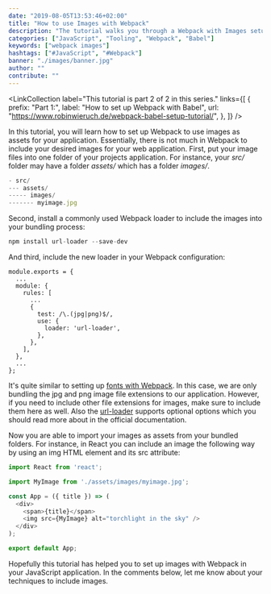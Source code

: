 ```yaml
---
date: "2019-08-05T13:53:46+02:00"
title: "How to use Images with Webpack"
description: "The tutorial walks you through a Webpack with Images setup to load an image as local asset to your JavaScript applications ..."
categories: ["JavaScript", "Tooling", "Webpack", "Babel"]
keywords: ["webpack images"]
hashtags: ["#JavaScript", "#Webpack"]
banner: "./images/banner.jpg"
author: ""
contribute: ""
---
```


<Sponsorship />

<LinkCollection
  label="This tutorial is part 2 of 2 in this series."
  links={[
    {
      prefix: "Part 1:",
      label: "How to set up Webpack with Babel",
      url: "https://www.robinwieruch.de/webpack-babel-setup-tutorial/",
    },
  ]}
/>

In this tutorial, you will learn how to set up Webpack to use images as assets for your application. Essentially, there is not much in Webpack to include your desired images for your web application. First, put your image files into one folder of your projects application. For instance, your *src/* folder may have a folder *assets/* which has a folder *images/*.

```javascript
- src/
--- assets/
----- images/
------- myimage.jpg
```

Second, install a commonly used Webpack loader to include the images into your bundling process:

```javascript
npm install url-loader --save-dev
```

And third, include the new loader in your Webpack configuration:

```javascript{6,7,8,9,10,11}
module.exports = {
  ...
  module: {
    rules: [
      ...
      {
        test: /\.(jpg|png)$/,
        use: {
          loader: 'url-loader',
        },
      },
    ],
  },
  ...
};
```

It's quite similar to setting up [fonts with Webpack](https://www.robinwieruch.de/webpack-font/). In this case, we are only bundling the jpg and png image file extensions to our application. However, if you need to include other file extensions for images, make sure to include them here as well. Also the [url-loader](https://github.com/webpack-contrib/url-loader) supports optional options which you should read more about in the official documentation.

Now you are able to import your images as assets from your bundled folders. For instance, in React you can include an image the following way by using an img HTML element and its src attribute:

```javascript
import React from 'react';

import MyImage from './assets/images/myimage.jpg';

const App = ({ title }) => (
  <div>
    <span>{title}</span>
    <img src={MyImage} alt="torchlight in the sky" />
  </div>
);

export default App;
```

Hopefully this tutorial has helped you to set up images with Webpack in your JavaScript application. In the comments below, let me know about your techniques to include images.
